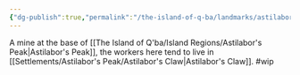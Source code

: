 ```yaml
---
{"dg-publish":true,"permalink":"/the-island-of-q-ba/landmarks/astilabor-s-peak/astilabor-s-tail/"}
---
```



A mine at the base of [[The Island of Q'ba/Island Regions/Astilabor's Peak\|Astilabor's Peak]], the workers here tend to live in [[Settlements/Astilabor's Peak/Astilabor's Claw\|Astilabor's Claw]].
#wip 